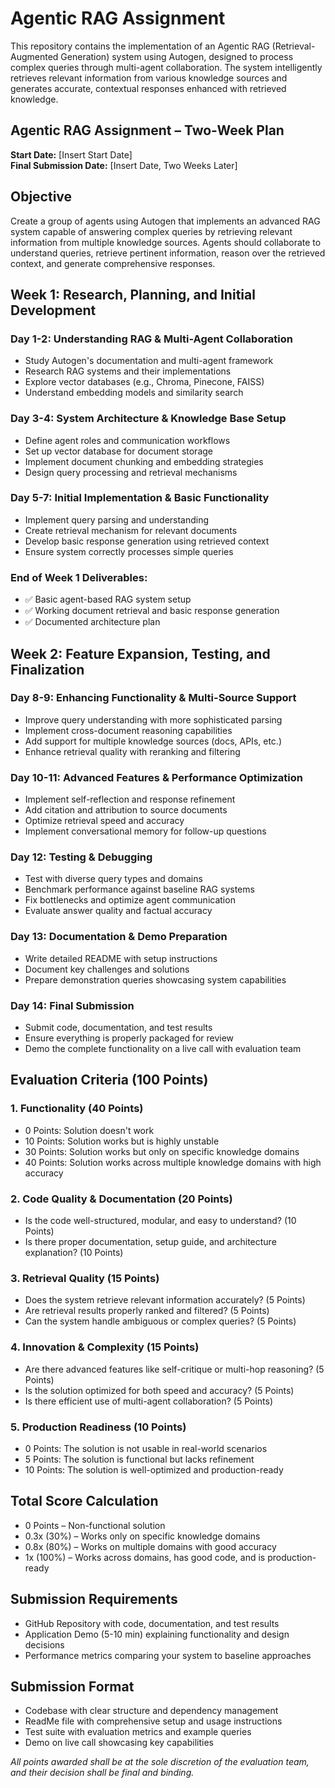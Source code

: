# Agentic RAG Assignment

This repository contains the implementation of an Agentic RAG (Retrieval-Augmented Generation) system using Autogen, designed to process complex queries through multi-agent collaboration. The system intelligently retrieves relevant information from various knowledge sources and generates accurate, contextual responses enhanced with retrieved knowledge.

## Agentic RAG Assignment – Two-Week Plan

**Start Date:** [Insert Start Date]  
**Final Submission Date:** [Insert Date, Two Weeks Later]

## Objective

Create a group of agents using Autogen that implements an advanced RAG system capable of answering complex queries by retrieving relevant information from multiple knowledge sources. Agents should collaborate to understand queries, retrieve pertinent information, reason over the retrieved context, and generate comprehensive responses.

## Week 1: Research, Planning, and Initial Development

### Day 1-2: Understanding RAG & Multi-Agent Collaboration
- Study Autogen's documentation and multi-agent framework
- Research RAG systems and their implementations
- Explore vector databases (e.g., Chroma, Pinecone, FAISS)
- Understand embedding models and similarity search

### Day 3-4: System Architecture & Knowledge Base Setup
- Define agent roles and communication workflows
- Set up vector database for document storage
- Implement document chunking and embedding strategies
- Design query processing and retrieval mechanisms

### Day 5-7: Initial Implementation & Basic Functionality
- Implement query parsing and understanding
- Create retrieval mechanism for relevant documents
- Develop basic response generation using retrieved context
- Ensure system correctly processes simple queries

### End of Week 1 Deliverables:
- ✅ Basic agent-based RAG system setup
- ✅ Working document retrieval and basic response generation
- ✅ Documented architecture plan

## Week 2: Feature Expansion, Testing, and Finalization

### Day 8-9: Enhancing Functionality & Multi-Source Support
- Improve query understanding with more sophisticated parsing
- Implement cross-document reasoning capabilities
- Add support for multiple knowledge sources (docs, APIs, etc.)
- Enhance retrieval quality with reranking and filtering

### Day 10-11: Advanced Features & Performance Optimization
- Implement self-reflection and response refinement
- Add citation and attribution to source documents
- Optimize retrieval speed and accuracy
- Implement conversational memory for follow-up questions

### Day 12: Testing & Debugging
- Test with diverse query types and domains
- Benchmark performance against baseline RAG systems
- Fix bottlenecks and optimize agent communication
- Evaluate answer quality and factual accuracy

### Day 13: Documentation & Demo Preparation
- Write detailed README with setup instructions
- Document key challenges and solutions
- Prepare demonstration queries showcasing system capabilities

### Day 14: Final Submission
- Submit code, documentation, and test results
- Ensure everything is properly packaged for review
- Demo the complete functionality on a live call with evaluation team

## Evaluation Criteria (100 Points)

### 1. Functionality (40 Points)
- 0 Points: Solution doesn't work
- 10 Points: Solution works but is highly unstable
- 30 Points: Solution works but only on specific knowledge domains
- 40 Points: Solution works across multiple knowledge domains with high accuracy

### 2. Code Quality & Documentation (20 Points)
- Is the code well-structured, modular, and easy to understand? (10 Points)
- Is there proper documentation, setup guide, and architecture explanation? (10 Points)

### 3. Retrieval Quality (15 Points)
- Does the system retrieve relevant information accurately? (5 Points)
- Are retrieval results properly ranked and filtered? (5 Points)
- Can the system handle ambiguous or complex queries? (5 Points)

### 4. Innovation & Complexity (15 Points)
- Are there advanced features like self-critique or multi-hop reasoning? (5 Points)
- Is the solution optimized for both speed and accuracy? (5 Points)
- Is there efficient use of multi-agent collaboration? (5 Points)

### 5. Production Readiness (10 Points)
- 0 Points: The solution is not usable in real-world scenarios
- 5 Points: The solution is functional but lacks refinement
- 10 Points: The solution is well-optimized and production-ready

## Total Score Calculation
- 0 Points – Non-functional solution
- 0.3x (30%) – Works only on specific knowledge domains
- 0.8x (80%) – Works on multiple domains with good accuracy
- 1x (100%) – Works across domains, has good code, and is production-ready

## Submission Requirements
- GitHub Repository with code, documentation, and test results
- Application Demo (5-10 min) explaining functionality and design decisions
- Performance metrics comparing your system to baseline approaches

## Submission Format
- Codebase with clear structure and dependency management
- ReadMe file with comprehensive setup and usage instructions
- Test suite with evaluation metrics and example queries
- Demo on live call showcasing key capabilities

*All points awarded shall be at the sole discretion of the evaluation team, and their decision shall be final and binding.*
